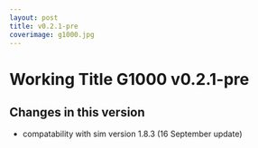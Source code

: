 ```yaml
---
layout: post
title: v0.2.1-pre
coverimage: g1000.jpg
---
```

# Working Title G1000 v0.2.1-pre
## Changes in this version

* compatability with sim version 1.8.3 (16 September update)